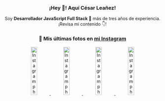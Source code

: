 <div align="center">

<h3>¡Hey 👋! Aquí César Leañez!</h3>

<p>Soy <strong>Desarrollador JavaScript Full Stack 🚀</strong> más de tres años de experiencia.<br />¡Revisa mi contenido 👇!</p>

### 📸 Mis últimas fotos en [mi Instagram](https://instagram.com/cesarsoftware.dev)


<a href='https://instagram.com/p/DG56-A2MYRH' target='_blank'>
  <img width='20%' src='https://instagram.fcmn2-1.fna.fbcdn.net/v/t51.2885-15/482937859_17909133159097059_4067759707531801866_n.jpg?stp=dst-jpg_e15_tt6&efg=eyJ2ZW5jb2RlX3RhZyI6ImltYWdlX3VybGdlbi4yMTYweDEyMTUuc2RyLmY3NTc2MS5kZWZhdWx0X2ltYWdlIn0&_nc_ht=instagram.fcmn2-1.fna.fbcdn.net&_nc_cat=103&_nc_oc=Q6cZ2QEF9XwXn5dfcW6OfQa4vFa-geBDMwFcWyrzd4Ipi6x04RlmF0pQOqyO6IufC74nO7c&_nc_ohc=ig3wQ7-ihRwQ7kNvgEwwjzL&_nc_gid=eHvh9ldZhWfZydZmGmpDXw&edm=ACWDqb8BAAAA&ccb=7-5&ig_cache_key=MzU4MzE1NDMyNjc2NDM1NjY3OQ%3D%3D.3-ccb7-5&oh=00_AYHB4nXzYA4BsLIDG_fYR6seY5967GYxe5IqsGn8ST96Pw&oe=67E29869&_nc_sid=ee9879' alt='Instagram photo' />
</a>
<a href='https://instagram.com/p/DG3CbwaOGBb' target='_blank'>
  <img width='20%' src='https://instagram.fcmn2-1.fna.fbcdn.net/v/t51.2885-15/482703999_17908988550097059_1531515462185596820_n.jpg?stp=dst-jpg_e15_tt6&efg=eyJ2ZW5jb2RlX3RhZyI6ImltYWdlX3VybGdlbi41NDZ4NTQ2LnNkci5mNzU3NjEuZGVmYXVsdF9pbWFnZSJ9&_nc_ht=instagram.fcmn2-1.fna.fbcdn.net&_nc_cat=103&_nc_oc=Q6cZ2QEF9XwXn5dfcW6OfQa4vFa-geBDMwFcWyrzd4Ipi6x04RlmF0pQOqyO6IufC74nO7c&_nc_ohc=7XWsNxSwGpkQ7kNvgHXYzZ_&_nc_gid=eHvh9ldZhWfZydZmGmpDXw&edm=ACWDqb8BAAAA&ccb=7-5&ig_cache_key=MzU4MjM0MjczMjA5NDkyMjg0Mw%3D%3D.3-ccb7-5&oh=00_AYG3P-fmHRTuav3Xw5WPh4Ns2njCVHY1WSZEb330-Ubw_w&oe=67E271B3&_nc_sid=ee9879' alt='Instagram photo' />
</a>
<a href='https://instagram.com/p/DGeSJQ7unyF' target='_blank'>
  <img width='20%' src='https://instagram.fcmn3-1.fna.fbcdn.net/v/t51.2885-15/481590284_1152580596565087_3112778662318659396_n.jpg?stp=dst-jpg_e15_tt6&efg=eyJ2ZW5jb2RlX3RhZyI6ImltYWdlX3VybGdlbi42NDB4MTE0Ni5zZHIuZjcxODc4LmRlZmF1bHRfY292ZXJfZnJhbWUifQ&_nc_ht=instagram.fcmn3-1.fna.fbcdn.net&_nc_cat=107&_nc_oc=Q6cZ2QEF9XwXn5dfcW6OfQa4vFa-geBDMwFcWyrzd4Ipi6x04RlmF0pQOqyO6IufC74nO7c&_nc_ohc=jaPV3kfxqwgQ7kNvgFV9bz_&_nc_gid=eHvh9ldZhWfZydZmGmpDXw&edm=ACWDqb8BAAAA&ccb=7-5&ig_cache_key=MzU3NTM3NDk1NTY3MzE4OTUwOQ%3D%3D.3-ccb7-5&oh=00_AYE7OrCCWb4FTKL3NOpsUIECqMS_nCpBMepKYnHO61mZMw&oe=67E28866&_nc_sid=ee9879' alt='Instagram photo' />
</a>
<a href='https://instagram.com/p/DFqSLZVvq_X' target='_blank'>
  <img width='20%' src='https://instagram.fcmn2-1.fna.fbcdn.net/v/t51.2885-15/476357202_17905198818097059_4614661586281507924_n.jpg?stp=dst-jpg_e15_tt6&efg=eyJ2ZW5jb2RlX3RhZyI6ImltYWdlX3VybGdlbi41NDB4NTQwLnNkci5mNzU3NjEuZGVmYXVsdF9pbWFnZSJ9&_nc_ht=instagram.fcmn2-1.fna.fbcdn.net&_nc_cat=103&_nc_oc=Q6cZ2QEF9XwXn5dfcW6OfQa4vFa-geBDMwFcWyrzd4Ipi6x04RlmF0pQOqyO6IufC74nO7c&_nc_ohc=m4XoSnZ55L0Q7kNvgFb-Xlj&_nc_gid=eHvh9ldZhWfZydZmGmpDXw&edm=ACWDqb8BAAAA&ccb=7-5&ig_cache_key=MzU2MDczODQwMzM0OTYwNjM1OQ%3D%3D.3-ccb7-5&oh=00_AYEJNRgY1kXEHxJcy7nOIf315O_kRTiK_npJ9QIVgKL6Yg&oe=67E27214&_nc_sid=ee9879' alt='Instagram photo' />
</a>

</div>
